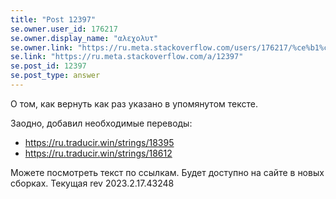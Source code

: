```yaml
---
title: "Post 12397"
se.owner.user_id: 176217
se.owner.display_name: "αλεχολυτ"
se.owner.link: "https://ru.meta.stackoverflow.com/users/176217/%ce%b1%ce%bb%ce%b5%cf%87%ce%bf%ce%bb%cf%85%cf%84"
se.link: "https://ru.meta.stackoverflow.com/a/12397"
se.post_id: 12397
se.post_type: answer
---
```

<p>О том, как вернуть как раз указано в упомянутом тексте.</p>
<p>Заодно, добавил необходимые переводы:</p>
<ul>
<li><a href="https://ru.traducir.win/strings/18395" rel="nofollow noreferrer">https://ru.traducir.win/strings/18395</a></li>
<li><a href="https://ru.traducir.win/strings/18612" rel="nofollow noreferrer">https://ru.traducir.win/strings/18612</a></li>
</ul>
<p>Можете посмотреть текст по ссылкам. Будет доступно на сайте в новых сборках. Текущая rev 2023.2.17.43248</p>
